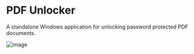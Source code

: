 # PDF Unlocker                 

A standalone Windows application for unlocking password protected PDF documents.

![image](https://github.com/user-attachments/assets/3bd0055e-e3c8-4109-8a8e-3d7cf485b8f3)


